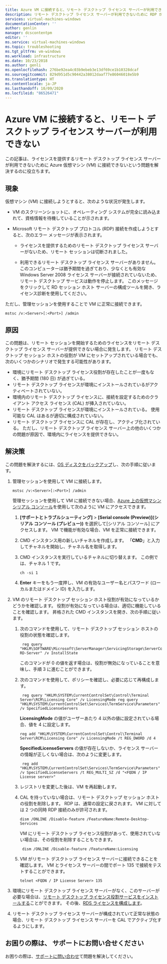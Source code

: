 ```yaml
---
title: Azure VM に接続すると、リモート デスクトップ ライセンス サーバーが利用できない | Microsoft Docs
description: リモート デスクトップ ライセンス サーバーが利用できないために RDP が失敗する問題をトラブルシューティングを行う方法について説明する | Microsoft Docs
services: virtual-machines-windows
documentationCenter: ''
author: genlin
manager: dcscontentpm
editor: ''
ms.service: virtual-machines-windows
ms.topic: troubleshooting
ms.tgt_pltfrm: vm-windows
ms.workload: infrastructure
ms.date: 10/23/2018
ms.author: genli
ms.openlocfilehash: 276be92ea4c03b9ebeb3e13df69ce1b10328dcaf
ms.sourcegitcommit: 829d951d5c90442a38012daaf77e86046018e5b9
ms.translationtype: HT
ms.contentlocale: ja-JP
ms.lasthandoff: 10/09/2020
ms.locfileid: "86526471"
---
```

# <a name="remote-desktop-license-server-isnt-available-when-you-connect-to-an-azure-vm"></a>Azure VM に接続すると、リモート デスクトップ ライセンス サーバーが利用できない

この記事は、ライセンスを提供するリモート デスクトップ ライセンス サーバーが利用できないために Azure 仮想マシン (VM) に接続できないという問題を解決するのに役立ちます。

## <a name="symptoms"></a>現象

仮想マシン (VM) に接続しようとすると、次のような状況が発生します。

- VM のスクリーンショットに、オペレーティング システムが完全に読み込まれて、資格情報を待機していることが示されます。
- Microsoft リモート デスクトップ プロトコル (RDP) 接続を作成しようとすると、次のエラー メッセージが表示されます。

  - ライセンスを提供するためのリモート デスクトップ ライセンス サーバーがないため、リモート セッションは切断されました。

  - 利用できるリモート デスクトップ ライセンス サーバーがありません。 このコンピューターは猶予期間を過ぎており、少なくとも有効な Windows Server 2008 ライセンス サーバーが接続されていないため、リモート デスクトップ サービスは動作を停止します。 このメッセージをクリックして RD セッション ホスト サーバーの構成ツールを開き、ライセンス診断を使用してください。

ただし、管理セッションを使用することで VM に正常に接続できます。

```
mstsc /v:<Server>[:<Port>] /admin
```

## <a name="cause"></a>原因

この問題は、リモート セッションを開始するためのライセンスをリモート デスクトップ ライセンス サーバーが提供できない場合に発生します。 リモート デスクトップ セッション ホストの役割が VM にセットアップされている場合でも、次のいくつかのシナリオで発生する可能性があります。

- 環境にリモート デスクトップ ライセンス役割が存在したことが一度もなく、猶予期間 (180 日) が過ぎている。
- リモート デスクトップ ライセンスが環境にインストールされているがアクティベートされていない。
- 環境内のリモート デスクトップ ライセンスに、接続を設定するためのクライアント アクセス ライセンス (CAL) が挿入されていない。
- リモート デスクトップ ライセンスが環境にインストールされている。 使用可能な CAL はあるが適切に構成されていない。
- リモート デスクトップ ライセンスに CAL が存在し、アクティブ化されている。 ただし、リモート デスクトップ ライセンス サーバー上の他のいくつかの問題が原因で、環境内にライセンスを提供できない。

## <a name="solution"></a>解決策

この問題を解決するには、[OS ディスクをバックアップ](../windows/snapshot-copy-managed-disk.md)し、次の手順に従います。

1. 管理セッションを使用して VM に接続します。

   ```
   mstsc /v:<Server>[:<Port>] /admin
   ```

    管理セッションを使用して VM に接続できない場合、[Azure 上の仮想マシン シリアル コンソール](serial-console-windows.md)を使用して次のように VM にアクセスできます。

    1. **[サポートとトラブルシューティング]**  >  **[Serial console (Preview)]\(シリアル コンソール (プレビュー))** を選択して[シリアル コンソール] にアクセスします。 VM で機能が有効な場合、VM を正常に接続できます。

    2. CMD インスタンス用の新しいチャネルを作成します。 「**CMD**」と入力してチャネルを開始し、チャネル名を取得します。

    3. CMD インスタンスを実行しているチャネルに切り替えます。 この例では、チャネル 1 です。

       ```
       ch -si 1
       ```

    4. **Enter** キーをもう一度押し、VM の有効なユーザー名とパスワード (ローカルまたはドメイン ID) を入力します。

2. VM のリモート デスクトップ セッション ホスト役割が有効になっているかどうかを確認します。 役割が有効になっている場合は、適切に機能していることを確認します。 昇格された CMD インスタンスを開き、次の手順に従います。

    1. 次のコマンドを使用して、リモート デスクトップ セッション ホストの役割の状態を確認します。

       ```
        reg query "HKLM\SOFTWARE\Microsoft\ServerManager\ServicingStorage\ServerComponentCache\RDS-RD-Server" /v InstallState
        ```

        このコマンドが 0 の値を返す場合は、役割が無効になっていることを意味し、手順 3 に進むことができます。

    2. 次のコマンドを使用して、ポリシーを確認し、必要に応じて再構成します。

       ```
        reg query "HKLM\SYSTEM\CurrentControlSet\Control\Terminal Server\RCM\Licensing Core" /v LicensingMode reg query "HKLM\SYSTEM\CurrentControlSet\Services\TermService\Parameters" /v SpecifiedLicenseServers
       ```

        **LicensingMode** の値がユーザーあたり 4 以外の値に設定されている場合、値を 4 に設定します。

         ```
        reg add "HKLM\SYSTEM\CurrentControlSet\Control\Terminal Server\RCM\Licensing Core" /v LicensingMode /t REG_DWORD /d 4
        ```

       **SpecifiedLicenseServers** の値が存在しないか、ライセンス サーバーの情報が正しくない場合は、次のように変更します。

       ```
        reg add "HKLM\SYSTEM\CurrentControlSet\Services\TermService\Parameters" /v SpecifiedLicenseServers /t REG_MULTI_SZ /d "<FQDN / IP License server>"
       ```

    3. レジストリを変更した後は、VM を再起動します。

    4. CAL を持っていない場合は、リモート デスクトップ セッション ホストの役割を削除します。 RDP は、通常の設定に戻されます。 VM に対しては 2 つの同時 RDP 接続のみが許可されます。

        ```
       dism /ONLINE /Disable-feature /FeatureName:Remote-Desktop-Services
        ```

        VM にリモート デスクトップ ライセンス役割があって、使用されていない場合は、その役割を削除することもできます。

       ```
        dism /ONLINE /Disable-feature /FeatureName:Licensing
       ```

    5. VM がリモート デスクトップ ライセンス サーバーに接続できることを確認します。 VM とライセンス サーバーの間でポート 135 で接続をテストすることができます。 

       ```
       telnet <FQDN / IP License Server> 135
       ```

3. 環境にリモート デスクトップ ライセンス サーバーがなく、このサーバーが必要な場合は、[リモート デスクトップ ライセンス役割サービスをインストールする](/previous-versions/windows/it-pro/windows-server-2008-r2-and-2008/cc731765(v=ws.11))ことができます。 その後、[RDS ライセンスを構成します](https://techcommunity.microsoft.com/t5/Ask-The-Performance-Team/RD-Licensing-Configuration-on-Windows-Server-2012/ba-p/375383)。

4. リモート デスクトップ ライセンス サーバーが構成されていて正常な状態の場合、リモート デスクトップ ライセンス サーバーを CAL でアクティブ化するようにします。

## <a name="need-help-contact-support"></a>お困りの際は、 サポートにお問い合せください

お困りの際は、[サポートに問い合わせ](https://portal.azure.com/?#blade/Microsoft_Azure_Support/HelpAndSupportBlade)て問題を解決してください。
